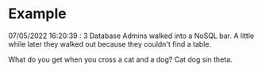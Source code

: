 # Example

<!-- replace-with-date starts -->
07/05/2022 16:20:39 : 3 Database Admins walked into a NoSQL bar. A little while later they walked out because they couldn't find a table.
<!-- replace-with-date ends -->

<!-- replace-with-joke starts -->
What do you get when you cross a cat and a dog? Cat dog sin theta.
<!-- replace-with-joke ends -->